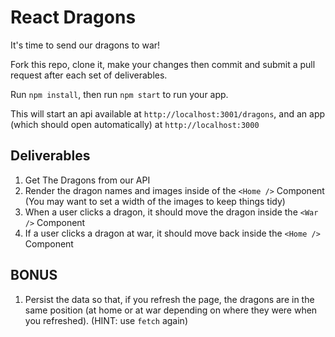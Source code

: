 # React Dragons

It's time to send our dragons to war! 

Fork this repo, clone it, make your changes then commit and submit a pull request after each set of deliverables.

Run `npm install`, then run `npm start` to run your app. 

This will start an api available at `http://localhost:3001/dragons`, and an app (which should open automatically) at `http://localhost:3000` 

## Deliverables
1. Get The Dragons from our API
2. Render the dragon names and images inside of the `<Home />` Component (You may want to set a width of the images to keep things tidy)
3. When a user clicks a dragon, it should move the dragon inside the `<War />` Component
4. If a user clicks a dragon at war, it should move back inside the `<Home />` Component

## BONUS
1. Persist the data so that, if you refresh the page, the dragons are in the same position (at home or at war depending on where they were when you refreshed). (HINT: use `fetch` again)
